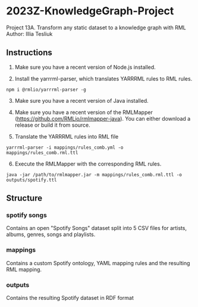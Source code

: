 # 2023Z-KnowledgeGraph-Project

<p>Project 13A. Transform any static dataset to a knowledge graph with RML<br>
Author: Illia Tesliuk</p>

## Instructions

1. Make sure you have a recent version of Node.js installed.

2. Install the yarrrml-parser, which translates YARRRML rules to RML rules.
```
npm i @rmlio/yarrrml-parser -g
```

3. Make sure you have a recent version of Java installed.

4. Make sure you have a recent version of the RMLMapper (https://github.com/RMLio/rmlmapper-java). You can either download a release or build it from source.

5. Translate the YARRRML rules into RML file 
```
yarrrml-parser -i mappings/rules_comb.yml -o mappings/rules_comb.rml.ttl
```

6. Execute the RMLMapper with the corresponding RML rules.
```
java -jar /path/to/rmlmapper.jar -m mappings/rules_comb.rml.ttl -o outputs/spotify.ttl 
```

## Structure

### spotify songs
<p>Contains an open "Spotify Songs" dataset split into 5 CSV files for artists, albums, genres, songs and playlists. </p>

### mappings
<p>Contains a custom Spotify ontology, YAML mapping rules and the resulting RML mapping.</p>

### outputs
<p>Contains the resulting Spotify dataset in RDF format</p>

